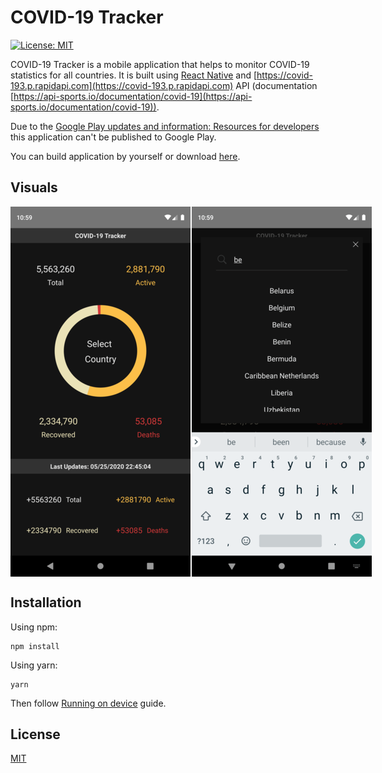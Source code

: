 # COVID-19 Tracker

[![License: MIT](https://img.shields.io/badge/License-MIT-red.svg)](/LICENSE)

COVID-19 Tracker is a mobile application that helps to monitor COVID-19 statistics for all countries. It is built using [React Native](https://reactnative.dev/) and [https://covid-193.p.rapidapi.com](https://covid-193.p.rapidapi.com) API (documentation [https://api-sports.io/documentation/covid-19](https://api-sports.io/documentation/covid-19)).

Due to the [Google Play updates and information: Resources for developers](https://android-developers.googleblog.com/2020/04/google-play-updates-and-information.html "Google Play updates and information: Resources for developers") this application can't be published to Google Play.

You can build application by yourself or download [here](https://github.com/oleksandrsydorenko/covid-19-tracker/raw/master/assets/app-release.apk).

## Visuals

<p style="display: flex;">
  <img src="/assets/screenshot_01.png" style="margin-right: 2px;">
  <img src="/assets/screenshot_02.png">
</p>

## Installation

Using npm:

```
npm install
```

Using yarn:

```
yarn
```

Then follow [Running on device](https://reactnative.dev/docs/running-on-device) guide.

## License

[MIT](/LICENSE)
